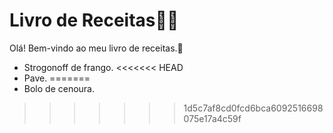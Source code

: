 # Livro de Receitas:man_cook:

Olá! Bem-vindo ao meu livro de receitas.:wave:

- Strogonoff de frango.
<<<<<<< HEAD
- Pave.
=======
- Bolo de cenoura.
>>>>>>> 1d5c7af8cd0fcd6bca6092516698075e17a4c59f
